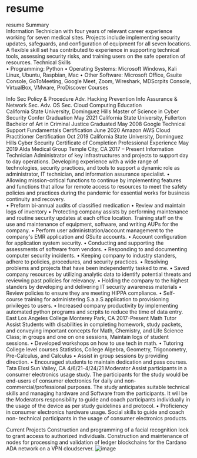 # resume
resume
Summary  
Information Technician with four years of relevant career experience working for seven medical sites. Projects include implementing security updates, safeguards, and configuration of equipment for all seven locations. A flexible skill set has contributed to experience in supporting technical tools, assessing security risks, and training users on the safe operation of resources.
Technical Skills  
•	Programming: Python
•	Operating Systems: Microsoft Windows, Kali Linux, Ubuntu, Raspbian, Mac
•	Other Software: Microsoft Office, Gsuite Console, GoToMeeting, Google Meet, Zoom, Wireshark, MDScrpits Console, VirtualBox, VMware, ProDiscover 
Courses
 
Info Sec Policy & Procedure 
Adv. Hacking Prevention 
Info Assurance & Network Sec.
Adv. OS Sec. 
Cloud Computing
Education  
California State University, Dominguez Hills 
Master of Science in Cyber Security	                               Confer Graduation May 2021
California State University, Fullerton 
Bachelor of Art in Criminal Justice	Graduated May 2008
Google
Technical Support Fundamentals Certification	June 2020
Amazon 
AWS Cloud Practitioner Certification	Oct 2019
California State University, Dominguez Hills 
Cyber Security Certificate of Completion
Professional Experience  	May 2019
Alda Medical Group Temple City, CA	2017 – Present
Information Technician 
Administrator of key infrastructures and projects to support day to day operations. Developing experience with a wide range of technologies, security practices, and tools to support a dynamic role as administrator, IT technician, and information assurance specialist.
•	Allowing mission-critical functions to continue by implementing features and functions that allow for remote access to resources to meet the safety policies and practices during the pandemic for essential works for business continuity and recovery.  
•	Preform bi-annual audits of classified medication
•	Review and maintain logs of inventory 
•	Protecting company assists by performing maintenance and routine security updates at each office location. Training staff on the use and maintenance of equipment, software, and writing AUPs for the company.
•	Perform user administration/account management to the company's EMR application and GSuite accounts.
•	Account configuration for application system security.
•	Conducting and supporting the assessments of software from vendors.
•	Responding to and documenting computer security incidents.
•	Keeping company to industry standers, adhere to policies, procedures, and security practices.
•	Resolving problems and projects that have been independently tasked to me.
•	Saved company resources by utilizing analytic data to identify potential threats and reviewing past policies for relevancy.
•	Holding the company to the highest standers by developing and delivering IT security awareness materials 
•	Review policies to ensure they are meeting HIPPA compliance.
•	Self-course training for administering S.a.a.S application to provisioning privileges to users.
•	Increased company productivity by implementing automated python programs and scrpits to reduce the time of data entry.
East Los Angeles College Monterey Park, CA	                                                                     2017-Present 
Math Tutor
Assist Students with disabilities in completing homework, study packets, and conveying important concepts for Math, Chemistry, and Life Science Class; in groups and one on one sessions, Maintain logs of student sessions.
•	Developed workshops on how to use tech in math.
•	Tutoring College level courses Statistics, College Algebra, Geometry, Trigonometry, Pre-Calculus, and Calculus 
•	Assist in group sessions by providing direction.
•	Encouraged students to maintain dedication and pass courses.
Tata Elxsi Sun Valley, CA                                                                                                        4/6/21-4/24/21
Moderator 
Assist participants in a consumer electronics usage study. The participants for the study would be end-users of consumer electronics for daily and non-commercial/professional purposes. The study anticipates suitable technical skills and managing hardware and Software from the participants. It will be the Moderators responsibility to guide and coach participants individually in the usage of the device as per study guidelines and protocol.
•	Proficiency in consumer electronics hardware usage. Social skills to guide and coach non- technical participants in the usage of consumer electronics products.


Current Projects
Construction and programming of a facial recognition lock to grant access to authorized individuals.
Construction and maintenance of nodes for processing and validation of ledger blockchains for the Cardano ADA network on a VPN cloudserver.
![image](https://user-images.githubusercontent.com/55121855/116498784-6d0f2280-a85f-11eb-99b4-475fbf1db940.png)
